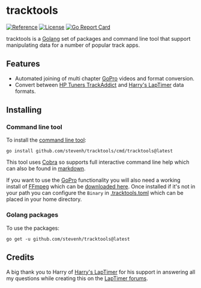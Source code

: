 # tracktools

[![Reference](https://pkg.go.dev/badge/github.com/stevenh/tracktools.svg)](https://pkg.go.dev/github.com/stevenh/tracktools) [![License](https://img.shields.io/badge/License-BSD_3--Clause-blue.svg)](https://opensource.org/licenses/BSD-3-Clause) [![Go Report Card](https://goreportcard.com/badge/github.com/stevenh/tracktools)](https://goreportcard.com/report/github.com/stevenh/tracktools)

tracktools is a [Golang](https://go.dev/) set of packages and command line tool that support manipulating data for a number of popular track apps.

## Features
* Automated joining of multi chapter [GoPro](https://gopro.com/) videos and format conversion.
* Convert between [HP Tuners TrackAddict](https://racerender.com/TrackAddict/) and [Harry's LapTimer](https://www.gps-laptimer.de/) data formats.

## Installing

### Command line tool
To install the [command line tool](cmd/tracktools):
```shell
go install github.com/stevenh/tracktools/cmd/tracktools@latest
```
This tool uses [Cobra](https://github.com/spf13/cobra) so supports full interactive command line help which can also be found in [markdown](cmd/tracktools/docs/tracktools.md).

If you want to use the [GoPro](https://gopro.com/) functionality you will also need a working install of [FFmpeg](https://ffmpeg.org/) which can be [downloaded here](https://ffmpeg.org/download.html). Once installed if it's not in your path you can configure the `Binary` in [.tracktools.toml](cmd/tracktools/.tracktools.toml#L2) which can be placed in your home directory.

### Golang packages
To use the packages:
```shell
go get -u github.com/stevenh/tracktools@latest
```

## Credits
A big thank you to Harry of [Harry's LapTimer](https://www.gps-laptimer.de/) for his support in answering all my questions while creating this on the [LapTimer forums](http://forum.gps-laptimer.de/).
